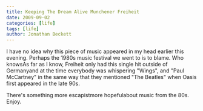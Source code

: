 ```yaml
---
title: Keeping The Dream Alive Munchener Freiheit
date: 2009-09-02
categories: [life]
tags: [life]
author: Jonathan Beckett
---
```


I have no idea why this piece of music appeared in my head earlier this evening. Perhaps the 1980s music festival we went to is to blame. Who knowsAs far as I know, Freiheit only had this single hit outside of Germanyand at the time everybody was whispering "Wings", and "Paul McCartney" in the same way that they mentioned "The Beatles" when Oasis first appeared in the late 90s.

There's something more escapistmore hopefulabout music from the 80s. Enjoy.